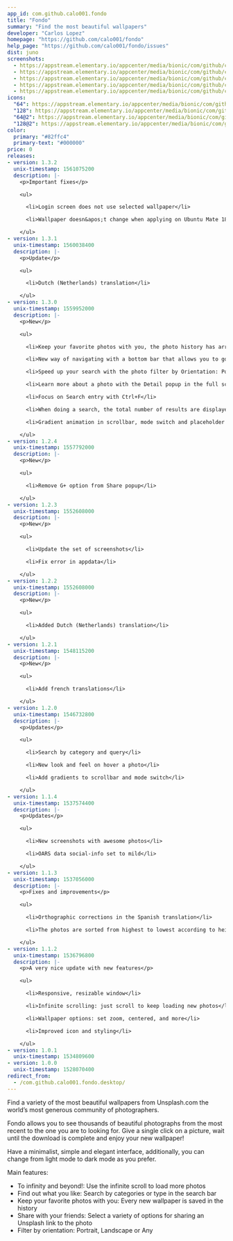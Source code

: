 ```yaml
---
app_id: com.github.calo001.fondo
title: "Fondo"
summary: "Find the most beautiful wallpapers"
developer: "Carlos Lopez"
homepage: "https://github.com/calo001/fondo"
help_page: "https://github.com/calo001/fondo/issues"
dist: juno
screenshots:
  - https://appstream.elementary.io/appcenter/media/bionic/com/github/calo001.fondo/B0CA20293BFBBFB38C429F6159D2F095/screenshots/image-1_orig.png
  - https://appstream.elementary.io/appcenter/media/bionic/com/github/calo001.fondo/B0CA20293BFBBFB38C429F6159D2F095/screenshots/image-2_orig.png
  - https://appstream.elementary.io/appcenter/media/bionic/com/github/calo001.fondo/B0CA20293BFBBFB38C429F6159D2F095/screenshots/image-3_orig.png
  - https://appstream.elementary.io/appcenter/media/bionic/com/github/calo001.fondo/B0CA20293BFBBFB38C429F6159D2F095/screenshots/image-4_orig.png
  - https://appstream.elementary.io/appcenter/media/bionic/com/github/calo001.fondo/B0CA20293BFBBFB38C429F6159D2F095/screenshots/image-5_orig.png
icons:
  "64": https://appstream.elementary.io/appcenter/media/bionic/com/github/calo001.fondo/B0CA20293BFBBFB38C429F6159D2F095/icons/64x64/com.github.calo001.fondo_com.github.calo001.fondo.png
  "128": https://appstream.elementary.io/appcenter/media/bionic/com/github/calo001.fondo/B0CA20293BFBBFB38C429F6159D2F095/icons/128x128/com.github.calo001.fondo_com.github.calo001.fondo.png
  "64@2": https://appstream.elementary.io/appcenter/media/bionic/com/github/calo001.fondo/B0CA20293BFBBFB38C429F6159D2F095/icons/64x64@2/com.github.calo001.fondo_com.github.calo001.fondo.png
  "128@2": https://appstream.elementary.io/appcenter/media/bionic/com/github/calo001.fondo/B0CA20293BFBBFB38C429F6159D2F095/icons/128x128@2/com.github.calo001.fondo_com.github.calo001.fondo.png
color:
  primary: "#82ffc4"
  primary-text: "#000000"
price: 0
releases:
- version: 1.3.2
  unix-timestamp: 1561075200
  description: |-
    <p>Important fixes</p>

    <ul>

      <li>Login screen does not use selected wallpaper</li>

      <li>Wallpaper doesn&apos;t change when applying on Ubuntu Mate 18.04</li>

    </ul>
- version: 1.3.1
  unix-timestamp: 1560038400
  description: |-
    <p>Update</p>

    <ul>

      <li>Dutch (Netherlands) translation</li>

    </ul>
- version: 1.3.0
  unix-timestamp: 1559952000
  description: |-
    <p>New</p>

    <ul>

      <li>Keep your favorite photos with you, the photo history has arrived!</li>

      <li>New way of navigating with a bottom bar that allows you to go to: Today, Categories and History</li>

      <li>Speed up your search with the photo filter by Orientation: Portrait, Landscape or Any</li>

      <li>Learn more about a photo with the Detail popup in the full screen view</li>

      <li>Focus on Search entry with Ctrl+F</li>

      <li>When doing a search, the total number of results are displayed</li>

      <li>Gradient animation in scrollbar, mode switch and placeholder photo</li>

    </ul>
- version: 1.2.4
  unix-timestamp: 1557792000
  description: |-
    <p>New</p>

    <ul>

      <li>Remove G+ option from Share popup</li>

    </ul>
- version: 1.2.3
  unix-timestamp: 1552608000
  description: |-
    <p>New</p>

    <ul>

      <li>Update the set of screenshots</li>

      <li>Fix error in appdata</li>

    </ul>
- version: 1.2.2
  unix-timestamp: 1552608000
  description: |-
    <p>New</p>

    <ul>

      <li>Added Dutch (Netherlands) translation</li>

    </ul>
- version: 1.2.1
  unix-timestamp: 1548115200
  description: |-
    <p>New</p>

    <ul>

      <li>Add french translations</li>

    </ul>
- version: 1.2.0
  unix-timestamp: 1546732800
  description: |-
    <p>Updates</p>

    <ul>

      <li>Search by category and query</li>

      <li>New look and feel on hover a photo</li>

      <li>Add gradients to scrollbar and mode switch</li>

    </ul>
- version: 1.1.4
  unix-timestamp: 1537574400
  description: |-
    <p>Updates</p>

    <ul>

      <li>New screenshots with awesome photos</li>

      <li>OARS data social-info set to mild</li>

    </ul>
- version: 1.1.3
  unix-timestamp: 1537056000
  description: |-
    <p>Fixes and improvements</p>

    <ul>

      <li>Orthographic corrections in the Spanish translation</li>

      <li>The photos are sorted from highest to lowest according to height</li>

    </ul>
- version: 1.1.2
  unix-timestamp: 1536796800
  description: |-
    <p>A very nice update with new features</p>

    <ul>

      <li>Responsive, resizable window</li>

      <li>Infinite scrolling: just scroll to keep loading new photos</li>

      <li>Wallpaper options: set zoom, centered, and more</li>

      <li>Improved icon and styling</li>

    </ul>
- version: 1.0.1
  unix-timestamp: 1534809600
- version: 1.0.0
  unix-timestamp: 1528070400
redirect_from:
  - /com.github.calo001.fondo.desktop/
---
```


<p>Find a variety of the most beautiful wallpapers from Unsplash.com the world’s most generous community of photographers.</p>
<p>Fondo allows you to see thousands of beautiful photographs from the most recent to the one you are to looking for. Give a single click on a picture, wait until the download is complete and enjoy your new wallpaper!</p>
<p>Have a minimalist, simple and elegant interface, additionally, you can change from light mode to dark mode as you prefer.</p>
<p>Main features:</p>
<ul>
  <li>To infinity and beyond!: Use the infinite scroll to load more photos</li>
  <li>Find out what you like: Search by categories or type in the search bar</li>
  <li>Keep your favorite photos with you: Every new wallpaper is saved in the history</li>
  <li>Share with your friends: Select a variety of options for sharing an Unsplash link to the photo</li>
  <li>Filter by orientation: Portrait, Landscape or Any</li>
</ul>